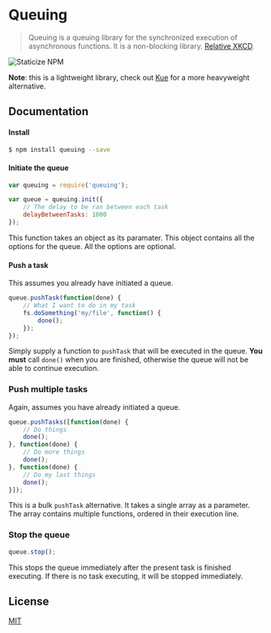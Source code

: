 Queuing
=====

> Queuing is a queuing library for the synchronized execution of asynchronous functions. It is a non-blocking library. [Relative XKCD](http://xkcd.com/853/).

![Staticize NPM](https://nodei.co/npm/queuing.png)

**Note**: this is a lightweight library, check out [Kue](http://learnboost.github.io/kue/) for a more heavyweight alternative.

## Documentation

#### Install
```bash
$ npm install queuing --save
```

#### Initiate the queue
```javascript
var queuing = require('queuing');

var queue = queuing.init({
	// The delay to be ran between each task
	delayBetweenTasks: 1000
});
```
This function takes an object as its paramater. This object contains all the options for the queue. All the options are optional.

#### Push a task
This assumes you already have initiated a queue.
```javascript
queue.pushTask(function(done) {
	// What I want to do in my task
	fs.doSomething('my/file', function() {
		done();
	});
});
```

Simply supply a function to `pushTask` that will be executed in the queue. **You must** call `done()` when you are finished, otherwise the queue will not be able to continue execution.

### Push multiple tasks
Again, assumes you have already initiated a queue.
```javascript
queue.pushTasks([function(done) {
	// Do things
	done();
}, function(done) {
	// Do more things
	done();
}, function(done) {
	// Do my last things
	done();
}]);
```

This is a bulk `pushTask` alternative. It takes a single array as a parameter. The array contains multiple functions, ordered in their execution line.

### Stop the queue
```javascript
queue.stop();
```

This stops the queue immediately after the present task is finished executing. If there is no task executing, it will be stopped immediately.

## License
[MIT](./LICENSE)